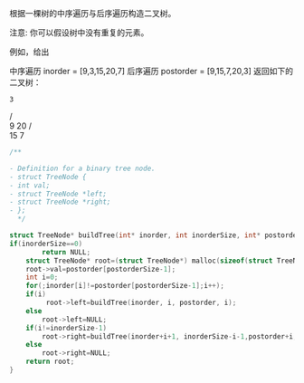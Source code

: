 根据一棵树的中序遍历与后序遍历构造二叉树。

注意:
你可以假设树中没有重复的元素。

例如，给出

中序遍历 inorder = [9,3,15,20,7]
后序遍历 postorder = [9,15,7,20,3]
返回如下的二叉树：

    3
   / \
  9  20
    /  \
   15   7



```c
/**

- Definition for a binary tree node.
- struct TreeNode {
- int val;
- struct TreeNode *left;
- struct TreeNode *right;
- };
  */

struct TreeNode* buildTree(int* inorder, int inorderSize, int* postorder, int postorderSize){
if(inorderSize==0)
        return NULL;
    struct TreeNode* root=(struct TreeNode*) malloc(sizeof(struct TreeNode));
    root->val=postorder[postorderSize-1];
    int i=0;
    for(;inorder[i]!=postorder[postorderSize-1];i++);
    if(i)
         root->left=buildTree(inorder, i, postorder, i);
    else 
        root->left=NULL;
    if(i!=inorderSize-1)
        root->right=buildTree(inorder+i+1, inorderSize-i-1,postorder+i, postorderSize-i-1);
    else 
        root->right=NULL;
    return root;
}
```

